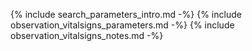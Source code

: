 {% include search_parameters_intro.md -%}
{% include observation_vitalsigns_parameters.md -%}
{% include observation_vitalsigns_notes.md -%}
